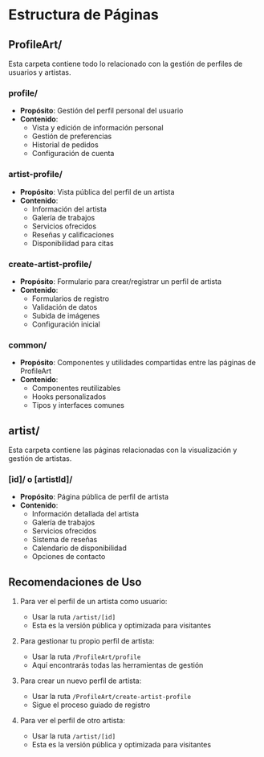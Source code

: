 # Estructura de Páginas

## ProfileArt/
Esta carpeta contiene todo lo relacionado con la gestión de perfiles de usuarios y artistas.

### profile/
- **Propósito**: Gestión del perfil personal del usuario
- **Contenido**:
  - Vista y edición de información personal
  - Gestión de preferencias
  - Historial de pedidos
  - Configuración de cuenta

### artist-profile/
- **Propósito**: Vista pública del perfil de un artista
- **Contenido**:
  - Información del artista
  - Galería de trabajos
  - Servicios ofrecidos
  - Reseñas y calificaciones
  - Disponibilidad para citas

### create-artist-profile/
- **Propósito**: Formulario para crear/registrar un perfil de artista
- **Contenido**:
  - Formularios de registro
  - Validación de datos
  - Subida de imágenes
  - Configuración inicial

### common/
- **Propósito**: Componentes y utilidades compartidas entre las páginas de ProfileArt
- **Contenido**:
  - Componentes reutilizables
  - Hooks personalizados
  - Tipos y interfaces comunes

## artist/
Esta carpeta contiene las páginas relacionadas con la visualización y gestión de artistas.

### [id]/ o [artistId]/
- **Propósito**: Página pública de perfil de artista
- **Contenido**:
  - Información detallada del artista
  - Galería de trabajos
  - Servicios ofrecidos
  - Sistema de reseñas
  - Calendario de disponibilidad
  - Opciones de contacto

## Recomendaciones de Uso

1. Para ver el perfil de un artista como usuario:
   - Usar la ruta `/artist/[id]`
   - Esta es la versión pública y optimizada para visitantes

2. Para gestionar tu propio perfil de artista:
   - Usar la ruta `/ProfileArt/profile`
   - Aquí encontrarás todas las herramientas de gestión

3. Para crear un nuevo perfil de artista:
   - Usar la ruta `/ProfileArt/create-artist-profile`
   - Sigue el proceso guiado de registro

4. Para ver el perfil de otro artista:
   - Usar la ruta `/artist/[id]`
   - Esta es la versión pública y optimizada para visitantes 